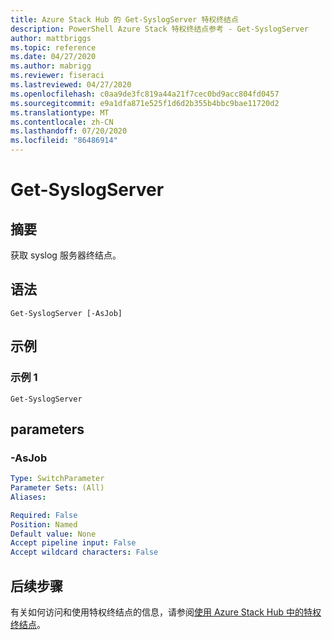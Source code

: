 ```yaml
---
title: Azure Stack Hub 的 Get-SyslogServer 特权终结点
description: PowerShell Azure Stack 特权终结点参考 - Get-SyslogServer
author: mattbriggs
ms.topic: reference
ms.date: 04/27/2020
ms.author: mabrigg
ms.reviewer: fiseraci
ms.lastreviewed: 04/27/2020
ms.openlocfilehash: c0aa9de3fc819a44a21f7cec0bd9acc804fd0457
ms.sourcegitcommit: e9a1dfa871e525f1d6d2b355b4bbc9bae11720d2
ms.translationtype: MT
ms.contentlocale: zh-CN
ms.lasthandoff: 07/20/2020
ms.locfileid: "86486914"
---
```

# <a name="get-syslogserver"></a>Get-SyslogServer

## <a name="synopsis"></a>摘要
获取 syslog 服务器终结点。

## <a name="syntax"></a>语法

```
Get-SyslogServer [-AsJob]
```

## <a name="examples"></a>示例

### <a name="example-1"></a>示例 1
```
Get-SyslogServer
```

## <a name="parameters"></a>parameters

### <a name="-asjob"></a>-AsJob


```yaml
Type: SwitchParameter
Parameter Sets: (All)
Aliases:

Required: False
Position: Named
Default value: None
Accept pipeline input: False
Accept wildcard characters: False
```

## <a name="next-steps"></a>后续步骤

有关如何访问和使用特权终结点的信息，请参阅[使用 Azure Stack Hub 中的特权终结点](../../operator/azure-stack-privileged-endpoint.md)。
